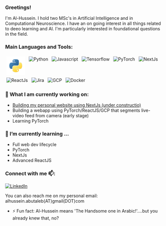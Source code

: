 ### Greetings!

I'm Al-Hussein. I hold two MSc's in Artificial Intelligence and in Computational Neuroscience. I have an on going interest in all things related to deeo learning and AI. I'm particularly interested in foundational questions in the field. 
<!--
**AlHusseinA/AlhusseinA** is a ✨ _special_ ✨ repository because its `README.md` (this file) appears on your GitHub profile.

Here are some ideas to get you started:-->
### Main Languages and Tools:
<!-- LANGUAGES-POST-LIST:START -->
<!-- <p align="left"> -->
<img src="https://raw.githubusercontent.com/github/explore/80688e429a7d4ef2fca1e82350fe8e3517d3494d/topics/python/python.png" alt="Python" height="60" style="vertical-align:top; margin:4px">
<img src="https://images.app.goo.gl/RDkWVfz5p8j74HwM9" alt="Python" height="60" style="vertical-align:top; margin:4px">
<img src="https://images.app.goo.gl/U9mU93cd2XAujmRn6" alt="Javascript" height="60" style="vertical-align:top; margin:4px">
 <img src="https://images.app.goo.gl/6oGK7AaXyVvyK12A9" alt="Tensorflow" height="60" style="vertical-align:top; margin:4px">
 <img src="https://images.app.goo.gl/4ZdbQZWTWTuosHos9" alt="PyTorch" height="60" style="vertical-align:top; margin:4px">
<img src="https://images.app.goo.gl/M5mWguP2Z47M97XK6" alt="NextJs" height="60" style="vertical-align:top; margin:4px">
<img src="https://images.app.goo.gl/eHBRvs4PxUPXd35x8" alt="ReactJs" height="60" style="vertical-align:top; margin:4px">

<img src="https://images.app.goo.gl/VG5aQJ9f6Q6qtKgFA" alt="Jira" height="60" style="vertical-align:top; margin:4px">
<img src="https://images.app.goo.gl/LEH9YqF1nbG61pHM9" alt="GCP" height="60" style="vertical-align:top; margin:4px">
<img src="https://images.app.goo.gl/VvuakCTULfVpF75x6" alt="Docker" height="60" style="vertical-align:top; margin:4px">



 
<!-- </p> -->
<!-- LANGUAGES-POST-LIST:END -->

### 🔭 What I am currently working on:

<!-- WORK-POST-LIST:START -->
- [Building my personal website using NextJs (under constructio)](https://alhussein.me/)
- Building a webapp using PyTorch/ReactJS/GCP that segments live-video feed from camera (early stage)
- Learning PyTorch
<!-- WORK-POST-LIST:END -->


### 🌱 I’m currently learning ...
<!-- LEARN-POST-LIST:START -->
- Full web dev lifecycle 
- PyTorch
- NextJs
- Advanced ReactJS 
<!-- LEARN-POST-LIST:END -->


### Connect with me 📫:
<a href="https://www.linkedin.com/in/al-hussein-abutaleb-b35a95132/" target="_blank"><img alt="LinkedIn" src="https://img.shields.io/badge/LinkedIn-@AlHusseinAbutaleb-blue?style=flat&logo=linkedin"></a>

You can also reach me on my personal email: alhussein.abutaleb(AT)gmail(DOT)com


- ⚡ Fun fact: Al-Hussein means 'The Handsome one in Arabic!'....but you already knew that, no?
